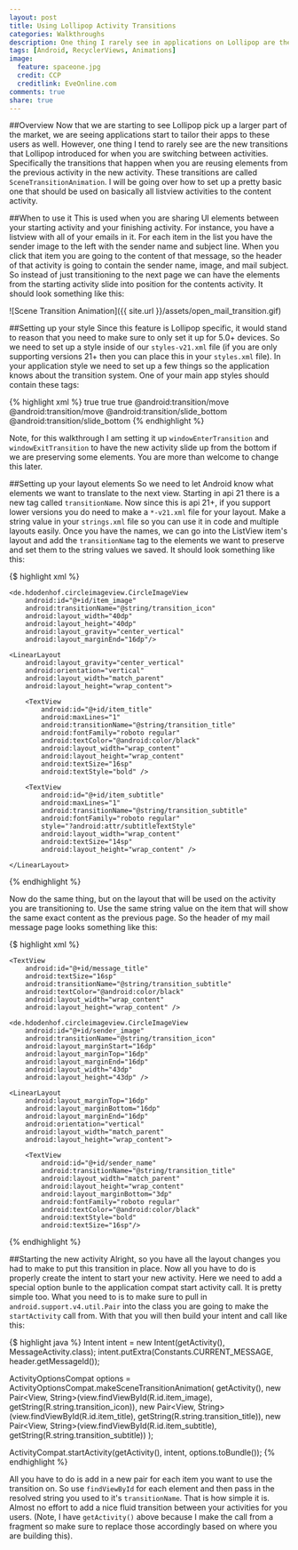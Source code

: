 ```yaml
---
layout: post
title: Using Lollipop Activity Transitions
categories: Walkthroughs
description: One thing I rarely see in applications on Lollipop are the new activity translations. Specifically, the ones that reuse elements from previous activity.
tags: [Android, RecyclerViews, Animations]
image:
  feature: spaceone.jpg
  credit: CCP
  creditlink: EveOnline.com
comments: true
share: true
---
```


##Overview
Now that we are starting to see Lollipop pick up a larger part of the market, we are seeing applications start to tailor their apps to these users as well. However, one thing I tend to rarely see are the new transitions that Lollipop introduced for when you are switching between activities. Specifically the transitions that happen when you are reusing elements from the previous activity in the new activity. These transitions are called `SceneTransitionAnimation`. I will be going over how to set up a pretty basic one that should be used on basically all listview activities to the content activity.

##When to use it
This is used when you are sharing UI elements between your starting activity and your finishing activity. For instance, you have a listview with all of your emails in it. For each item in the list you have the sender image to the left with the sender name and subject line. When you click that item you are going to the content of that message, so the header of that activity is going to contain the sender name, image, and mail subject. So instead of just transitioning to the next page we can have the elements from the starting activity slide into position for the contents activity. It should look something like this:

![Scene Transition Animation]({{ site.url }}/assets/open_mail_transition.gif)

##Setting up your style
Since this feature is Lollipop specific, it would stand to reason that you need to make sure to only set it up for 5.0+ devices. So we need to set up a style inside of our `styles-v21.xml` file (if you are only supporting versions 21+ then you can place this in your `styles.xml` file). In your application style we need to set up a few things so the application knows about the transition system. One of your main app styles should contain these tags:

{% highlight xml %}
    <item name="android:windowContentTransitions">true</item>
    <item name="android:windowAllowEnterTransitionOverlap">true</item>
    <item name="android:windowAllowReturnTransitionOverlap">true</item>
    <item name="android:windowSharedElementEnterTransition">@android:transition/move</item>
    <item name="android:windowSharedElementExitTransition">@android:transition/move</item>
    <item name="android:windowEnterTransition">@android:transition/slide_bottom</item>
    <item name="android:windowExitTransition">@android:transition/slide_bottom</item> 
{% endhighlight %}

Note, for this walkthrough I am setting it up `windowEnterTransition` and `windowExitTransition` to have the new activity slide up from the bottom if we are preserving some elements. You are more than welcome to change this later.

##Setting up your layout elements
So we need to let Android know what elements we want to translate to the next view. Starting in api 21 there is a new tag called `transitionName`. Now since this is api 21+, if you support lower versions you do need to make a `*-v21.xml` file for your layout. Make a string value in your `strings.xml` file so you can use it in code and multiple layouts easily. Once you have the names, we can go into the ListView item's layout and add the `transitionName` tag to the elements we want to preserve and set them to the string values we saved. It should look something like this:

{$ highlight xml %}
<LinearLayout
    xmlns:android="http://schemas.android.com/apk/res/android"
    android:orientation="horizontal"
    android:layout_width="match_parent"
    android:background="?attr/selectableItemBackground"
    android:layout_height="72dp"
    android:paddingLeft="16dp"
    android:paddingRight="16dp">

    <de.hdodenhof.circleimageview.CircleImageView
        android:id="@+id/item_image"
        android:transitionName="@string/transition_icon"
        android:layout_width="40dp"
        android:layout_height="40dp"
        android:layout_gravity="center_vertical"
        android:layout_marginEnd="16dp"/>

    <LinearLayout
        android:layout_gravity="center_vertical"
        android:orientation="vertical"
        android:layout_width="match_parent"
        android:layout_height="wrap_content">

        <TextView
            android:id="@+id/item_title"
            android:maxLines="1"
            android:transitionName="@string/transition_title"
            android:fontFamily="roboto regular"
            android:textColor="@android:color/black"
            android:layout_width="wrap_content"
            android:layout_height="wrap_content"
            android:textSize="16sp"
            android:textStyle="bold" />

        <TextView
            android:id="@+id/item_subtitle"
            android:maxLines="1"
            android:transitionName="@string/transition_subtitle"
            android:fontFamily="roboto regular"
            style="?android:attr/subtitleTextStyle"
            android:layout_width="wrap_content"
            android:textSize="14sp"
            android:layout_height="wrap_content" />

    </LinearLayout>

</LinearLayout>
{% endhighlight %}

Now do the same thing, but on the layout that will be used on the activity you are transitioning to. Use the same string value on the item that will show the same exact content as the previous page. So the header of my mail message page looks something like this:

{$ highlight xml %}
<LinearLayout
    android:orientation="vertical"
    android:layout_width="match_parent"
    android:layout_height="wrap_content"
    android:background="@drawable/bottom_border"
    android:padding="16dp">

    <TextView
        android:id="@+id/message_title"
        android:textSize="16sp"
        android:transitionName="@string/transition_subtitle"
        android:textColor="@android:color/black"
        android:layout_width="wrap_content"
        android:layout_height="wrap_content" />

</LinearLayout>

<LinearLayout
    android:orientation="horizontal"
    android:layout_width="match_parent"
    android:layout_height="wrap_content">

    <de.hdodenhof.circleimageview.CircleImageView
        android:id="@+id/sender_image"
        android:transitionName="@string/transition_icon"
        android:layout_marginStart="16dp"
        android:layout_marginTop="16dp"
        android:layout_marginEnd="16dp"
        android:layout_width="43dp"
        android:layout_height="43dp" />

    <LinearLayout
        android:layout_marginTop="16dp"
        android:layout_marginBottom="16dp"
        android:layout_marginEnd="16dp"
        android:orientation="vertical"
        android:layout_width="match_parent"
        android:layout_height="wrap_content">

        <TextView
            android:id="@+id/sender_name"
            android:transitionName="@string/transition_title"
            android:layout_width="match_parent"
            android:layout_height="wrap_content"
            android:layout_marginBottom="3dp"
            android:fontFamily="roboto regular"
            android:textColor="@android:color/black"
            android:textStyle="bold"
            android:textSize="16sp"/>
{% endhighlight %}

##Starting the new activity
Alright, so you have all the layout changes you had to make to put this transition in place. Now all you have to do is properly create the intent to start your new activity. Here we need to add a special option bunle to the application compat start activity call. It is pretty simple too. What you need to is to make sure to pull in `android.support.v4.util.Pair` into the class you are going to make the `startActivity` call from. With that you will then build your intent and call like this:

{$ highlight java %}
Intent intent = new Intent(getActivity(), MessageActivity.class);
intent.putExtra(Constants.CURRENT_MESSAGE, header.getMessageId());

ActivityOptionsCompat options = ActivityOptionsCompat.makeSceneTransitionAnimation(
        getActivity(),
        new Pair<View, String>(view.findViewById(R.id.item_image),
                getString(R.string.transition_icon)),
        new Pair<View, String>(view.findViewById(R.id.item_title),
                getString(R.string.transition_title)),
        new Pair<View, String>(view.findViewById(R.id.item_subtitle),
                getString(R.string.transition_subtitle))
);

ActivityCompat.startActivity(getActivity(), intent, options.toBundle());
{% endhighlight %}

All you have to do is add in a new pair for each item you want to use the transition on. So use `findViewById` for each element and then pass in the resolved string you used to it's `transitionName`. That is how simple it is. Almost no effort to add a nice fluid transition between your activities for you users. (Note, I have `getActivity()` above because I make the call from a fragment so make sure to replace those accordingly based on where you are building this).